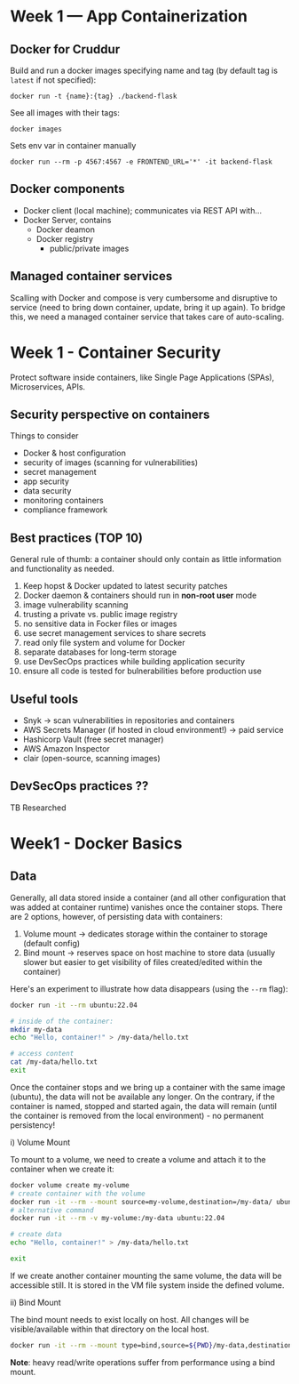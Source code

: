 # Week 1 — App Containerization
## Docker for Cruddur

Build and run a docker images specifying name and tag (by default tag is `latest` if not specified):
```
docker run -t {name}:{tag} ./backend-flask
```

See all images with their tags:
```
docker images
```

Sets env var in container manually
```
docker run --rm -p 4567:4567 -e FRONTEND_URL='*' -it backend-flask
```

## Docker components
- Docker client (local machine); communicates via REST API with...
- Docker Server, contains
    - Docker deamon
    - Docker registry
        - public/private images

## Managed container services
Scalling with Docker and compose is very cumbersome and disruptive to service (need to bring down container, update, bring it up again). To bridge this, we need a managed container service that takes care of auto-scaling.


# Week 1 - Container Security
Protect software inside containers, like Single Page Applications (SPAs), Microservices, APIs.

## Security perspective on containers
Things to consider
- Docker & host configuration
- security of images (scanning for vulnerabilities)
- secret management
- app security
- data security
- monitoring containers
- compliance framework

## Best practices (TOP 10)
General rule of thumb: a container should only contain as little information and functionality as needed.

1. Keep hopst & Docker updated to latest security patches
2. Docker daemon & containers should run in **non-root user** mode
3. image vulnerability scanning
4. trusting a private vs. public image registry
5. no sensitive data in Focker files or images
6. use secret management services to share secrets
7. read only file system and volume for Docker
8. separate databases for long-term storage
9. use DevSecOps practices while building application security
10. ensure all code is tested for bulnerabilities before production use

## Useful tools
- Snyk -> scan vulnerabilities in repositories and containers
- AWS Secrets Manager (if hosted in cloud environment!) -> paid service
- Hashicorp Vault (free secret manager)
- AWS Amazon Inspector
- clair (open-source, scanning images)

## DevSecOps practices ??
TB Researched

# Week1 - Docker Basics

## Data
Generally, all data stored inside a container (and all other configuration that was added at container runtime) vanishes once the container stops. There are 2 options, however, of persisting data with containers:
1. Volume mount -> dedicates storage within the container to storage (default config)
2. Bind mount -> reserves space on host machine to store data (usually slower but easier to get visibility of files created/edited within the container)

Here's an experiment to illustrate how data disappears (using the `--rm` flag):

```bash
docker run -it --rm ubuntu:22.04

# inside of the container:
mkdir my-data
echo "Hello, container!" > /my-data/hello.txt

# access content
cat /my-data/hello.txt
exit
```

Once the container stops and we bring up a container with the same image (ubuntu), the data will not be available any longer. On the contrary, if the container is named, stopped and started again, the data will remain (until the container is removed from the local environment) - no permanent persistency!

i) Volume Mount

To mount to a volume, we need to create a volume and attach it to the container when we create it:
```bash
docker volume create my-volume
# create container with the volume
docker run -it --rm --mount source=my-volume,destination=/my-data/ ubuntu:22.04
# alternative command
docker run -it --rm -v my-volume:/my-data ubuntu:22.04

# create data
echo "Hello, container!" > /my-data/hello.txt

exit
```
If we create another container mounting the same volume, the data will be accessible still. It is stored in the VM file system inside the defined volume.


ii) Bind Mount

The bind mount needs to exist locally on host. All changes will be visible/available within that directory on the local host.
```bash
docker run -it --rm --mount type=bind,source=${PWD}/my-data,destination=/my-data ubuntu:22.04
```

**Note**: heavy read/write operations suffer from performance using a bind mount.
